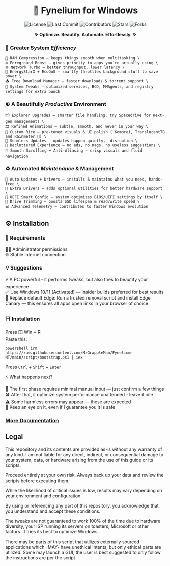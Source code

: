 <div align="center">

# 🌌 Fynelium for Windows

![License](https://img.shields.io/github/license/MrGrappleMan/Fynelium-NT?style=for-the-badge)
![Last Commit](https://img.shields.io/github/last-commit/MrGrappleMan/Fynelium-NT?style=for-the-badge)
![Contributors](https://img.shields.io/github/contributors/MrGrappleMan/Fynelium-NT?style=for-the-badge)
![Stars](https://img.shields.io/github/stars/MrGrappleMan/Fynelium-NT?style=for-the-badge)
![Forks](https://img.shields.io/github/forks/MrGrappleMan/Fynelium-NT?style=for-the-badge)

**✨ Optimize. Beautify. Automate. Effortlessly. ✨**

</div>

### 🚀 Greater System _Efficiency_

	🧠 RAM Compression — keeps things smooth when multitasking \
	⚙️ Foreground Boost — gives priority to apps you’re actually using \
	🌐 Network Turbo — better throughput, lower latency \
	🌱 EnergyStarX + EcoQoS — smartly throttles background stuff to save power \
	📥 Free Download Manager — faster downloads & torrent support \
	🔧 System Tweaks — optimized services, BCD, MMAgents, and registry settings for extra punch

### ☯️ A Beautifully _Productive_ Environment

	🗂️ Explorer Upgrades — smarter file handling; try Spacedrive for next-gen management! \
	🎞️ Refined Animations — subtle, smooth, and never in your way \
	🎨 Custom Rice — pre-tuned visuals & UI polish ( Komorei, TranslucentTB and Rainmeter 👀) \
	🔄 Seamless Updates — updates happen quietly,  disruption \
	🚫 Decluttered Experience — no ads, no nags, no useless suggestions \
	🖱️ Smooth Scrolling + Anti-Aliasing — crisp visuals and fluid navigation

### ♻️ Automated _Maintenance_ & Management

	🔄 Auto Updates + Drivers — installs & maintains what you need, hands-free \
	🧩 Extra Drivers — adds optional utilities for better hardware support \
	🧬 UEFI Smart Config — system optimizes BIOS/UEFI settings by itself \
	💽 Drive Trimming — boosts SSD lifespan & read/write speed \
	📊 Advanced Telemetry — contributes to faster Windows evolution

## ⚙️ Installation

### 🧩 Requirements

🧑‍💻 Administrator permissions \
🌐 Stable internet connection

### 💡 Suggestions

⚡ A PC powerful - it performs tweaks, but also tries to beautify your experience \
✅ Use Windows 10/11 (Activated) — Insider builds preferred for best results \
🦊 Replace default Edge: Run a trusted removal script and install Edge Canary — this ensures all apps open links in your browser of choice

### ⛩️ Installation

Press 🪟 Win + R \
Paste this:

```
powershell irm https://raw.githubusercontent.com/MrGrappleMan/Fynelium-NT/main/script/bootstrap.ps1 | iex

```
Press `Ctrl` + `Shift` + `Enter`

⚡ What happens next?

🧠 The first phase requires minimal manual input — just confirm a few things \
🛠️ After that, it optimize system performance unattended - leave it idle \
⚠️ Some harmless errors may appear — these are expected \
👀 Keep an eye on it, even if I guarantee you it is safe

### [More Documentation](https://www.notion.so/Windows-27642d161cf980b395c2fbbd1d1f70ae?source=copy_link)

## Legal

This repository and its contents are provided as-is without any warranty of any kind.
I am not liable for any direct, indirect, or consequential damage to your system, data, or hardware arising from the use of this guide or its scripts.

Proceed entirely at your own risk. Always back up your data and review the scripts before executing them.

While the likelihood of critical issues is low, results may vary depending on your environment and configuration.

By using or referencing any part of this repository, you acknowledge that you understand and accept these conditions.

The tweaks are not guaranteed to work 100% of the time due to hardware diversity, your ISP running its servers on toasters, Microsoft or other factors.
It tries its best to optimize Windows.

There may be parts of this script that utilizes externally sourced applications which -MAY- have unethical intents, but only ethical parts are utilized.
Some may launch a GUI, the user is best suggested to only follow the instructions are per the script
